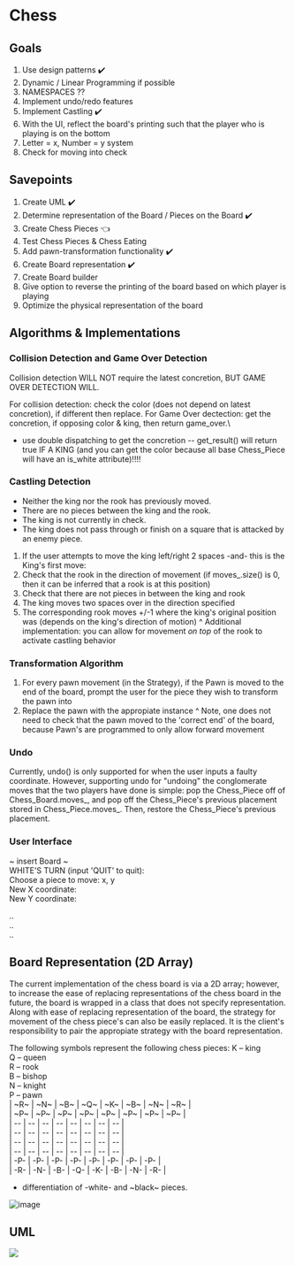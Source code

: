 # Chess

## Goals
1. Use design patterns ✔️
2. Dynamic / Linear Programming if possible
3. NAMESPACES ??
4. Implement undo/redo features 
5. Implement Castling ✔️
6. With the UI, reflect the board's printing such that the player who is playing is on the bottom
7. Letter = x, Number = y system
8. Check for moving into check

## Savepoints
1. Create UML ✔️
2. Determine representation of the Board / Pieces on the Board ✔️
3. Create Chess Pieces  👈
4. Test Chess Pieces & Chess Eating 
5. Add pawn-transformation functionality ✔️
7. Create Board representation ✔️
8. Create Board builder
9. Give option to reverse the printing of the board based on which player is playing
10. Optimize the physical representation of the board

## Algorithms & Implementations
### Collision Detection and Game Over Detection
Collision detection WILL NOT require the latest concretion, BUT GAME OVER DETECTION WILL.

For collision detection: check the color (does not depend on latest concretion), if different then replace. 
For Game Over dectection: get the concretion, if opposing color & king, then return game_over.\
- use double dispatching to get the concretion -- get_result() will return true IF A KING (and you can get the color because all base Chess_Piece will have an is_white attribute)!!!!

### Castling Detection
- Neither the king nor the rook has previously moved.
- There are no pieces between the king and the rook.
- The king is not currently in check.
- The king does not pass through or finish on a square that is attacked by an enemy piece.
1. If the user attempts to move the king left/right 2 spaces -and- this is the King's first move:
2. Check that the rook in the direction of movement (if moves_.size() is 0, then it can be inferred that a rook is at this position)
3. Check that there are not pieces in between the king and rook
4. The king moves two spaces over in the direction specified
5. The corresponding rook moves +/-1 where the king's original position was (depends on the king's direction of motion)
^ Additional implementation: you can allow for movement *on top* of the rook to activate castling behavior


### Transformation Algorithm
1. For every pawn movement (in the Strategy), if the Pawn is moved to the end of the board, prompt the user for the piece they wish to transform the pawn into
2. Replace the pawn with the appropiate instance
^ Note, one does not need to check that the pawn moved to the 'correct end' of the board, because Pawn's are programmed to only allow forward movement


### Undo
Currently, undo() is only supported for when the user inputs a faulty coordinate. However, supporting undo for "undoing" the conglomerate moves that the two players have done is simple: pop the Chess_Piece off of Chess_Board.moves_, and pop off the Chess_Piece's previous placement stored in Chess_Piece.moves_. Then, restore the Chess_Piece's previous placement.



### User Interface
~ insert Board ~ <br>
WHITE'S TURN (input 'QUIT' to quit): <br>
Choose a piece to move: x, y <br>
New X coordinate: <br>
New Y coordinate: <br>

.. <br>
.. <br>
.. <br>



## Board Representation (2D Array)
The current implementation of the chess board is via a 2D array; however, to increase the ease of replacing representations of the chess board in the future, the board is wrapped in a class that does not specify representation. Along with ease of replacing representation of the board, the strategy for movement of the chess piece's can also be easily replaced. It is the client's responsibility to pair the appropiate strategy with the board representation.

The following symbols represent the following chess pieces:
K – king <br>
Q – queen <br>
R – rook <br>
B – bishop <br>
N – knight <br>
P – pawn <br>
| ~R~ | ~N~ | ~B~ | ~Q~ | ~K~ | ~B~ | ~N~ | ~R~ | <br>
| ~P~ | ~P~ | ~P~ | ~P~ | ~P~ | ~P~ | ~P~ | ~P~ | <br>
|  -- |  -- |  -- |  -- |  -- |  -- |  -- |  -- | <br>
|  -- |  -- |  -- |  -- |  -- |  -- |  -- |  -- | <br>
|  -- |  -- |  -- |  -- |  -- |  -- |  -- |  -- | <br>
|  -- |  -- |  -- |  -- |  -- |  -- |  -- |  -- | <br>
| -P- | -P- | -P- | -P- | -P- | -P- | -P- | -P- | <br>
| -R- | -N- | -B- | -Q- | -K- | -B- | -N- | -R- | <br>

* differentiation of -white- and ~black~ pieces.

![image](https://github.com/grapemoli/cmd_line_chess/assets/105399768/2df35ad8-08ec-4466-8c38-e2d488acf922)



## UML
[![](https://mermaid.ink/img/pako:eNrtW21v2zYQ_iucggZKbaPfBcNAXoBhKIp1SdEvdUHQEm0TkUWPpNx4afbbxxfJFkXKcmI121znQ2Lzjsfj3XPH40seg5gmOIiCOEWc3xA0Y2gBxhmQP2_egFucIkFoxudkyU3r9RxzDj8SHGMwGNDi-xVFLHEZ6GAAPtAVhp9RShItCt4JhgSerV3u4XfJ_hF9yxpI70k2GzcRPzGU8SllC1ghldyXjKE1rKgqVf8-snU3nF4xZoQ_cozbua4In9NlK9stpfetTO8zMpsLz5ThZ8KJoEyz_YoWGP6-wqxsNezmd5P1zQDGLopngTPR7JrNeMrjzQ41_bQ94VVO0gSz6jgWoeoYu4cCjceHEo7XCqTgBk9JRjQst0i9wnO0IpShFLwDUqM8Frn6ortgvhWhBAMtmP9SdNfYtxD1aAjq5wxwwSDDS4a5tJGecngRqVYNxy3fojQjLwwCI7AxbWMAmL4PkpeTvzAU1da1tzWmKWWSMqE0rbajWIuP5PRRfL-l9KpTC6VypfJ9V-XdGp_3zeBm7D54KNXrg3X58aJp4KX6HVlmPreY_65yWxT8gONc4HCicBJVw_a8QYkIrChJqjLyLKGhp32GBXzQDq0Z2pDWzSRtCkW2HWGIxhmK6ngjJVzAlbIuVPbnPq1QHOOlCFeRLwod_jMgyiTis5HF_1TGk0G9P_s8dolrkjmgrjU9H9FetTvE9sVrDqYxLE2iASz_7jF4EUx-79XCyi_hZwqwtph4Scz1Ct_X14JafKly5tiWEzWn8EDE-9eLLiS3Lkp6kCKAtHtq8aLpp_DoLjzumsNDlfT_n_AA-8WHmlTY3fKjbVQCVn-pAVaPdwJsV4D1AlVv_o4tketJdYjUDuTtkb-NK8qAMN9qEWEUOYXEq5Q45sTj2GLDzKrD4CjM9MPD48oMU4RHMWotPorJnQLkVQJEnfUdW3ioOXUYHIeL2yMytB_KwNBfamGhtTgFxasEhTnbPrawMLPqsvjvQOAeoVF4Y7PLMF_r-wyjyylAfnCAqGsKmkpdpJrgBgusFQbvgLrpAeqmR40T3296OhcYm_uax4bT-JIhbDyB93OsVGP18MRnDotJbU5bmXS93splqpZWNpXF29XSWD5vQJ3MQHkqbADV8pdz61a19cAMhhOonOTC0Olc80ML_Wf3wvbWT9_l3lpLBndjwrA5lxq8zODDCu7fjqwVSaYX38rw8hWoV9Up3C-d1xJxdVLeDOWJaTOcRVnK1CNCb3pCzEvY3jK5l3lvPfzKSmHs8sqlobLc-bN0rNl137BhHamOXu-umPzrA98lvPzUcll5BgSFhjck2TIXZSaXI24o3rThvkT4b8DyDGggQduqX75--WoVPulyjqBbkvXceYUVFRqeGdhAdSUU0HZNVkO42_PfwLkH5lZV1wXMz_cGMtiJZM8FcolasDegZf5VLgVbXCnY6ny1YbhMU_qNA2lLkJDpFDPpf4miGWVEzBccTBDHCZA9DXUDKtnV3ghwQKdAzDHQMzZgrcZV4zuXx1pBb8oquDLrqgSnt26yDN0ku7Zo78dGONRaJBg8z2N19MSqBIRLufrDMuy7EKgKlk4F_qmqik4lMlladDtnXYZ0KnKiq6SDRXpXDyeRdgHyBtGhL9W2cJ0gfoL4MyG-3fgyrLNn9ele7brBeixobXAtUg25O2gT1ahhFrafmrirv-muPHZAd-OfAwQYbxwgQIP4kBmoI42XdFdl0MSUbZH7nNibARsxMPCVsXYV2_PJ8Ka5E2SOAjLm-Qn8ROE1pSwhmVyyuHft7FnbOmGXwf6Txge51JVCy8q5tdPa02lHl5WpKTEszg3rPZz0nGKUNTE3nTjqV9UYXE7Uvi0WvNgbDodly2hkv8p2qDtf4G9H-C0TmE1RXD7KHg43LaOR60wf2SpjfGxNpXjQDxaYLRBJgijQjh8HclOxwOMgkh8TPEV5KsZB35Cq_xShOAqoSELOVkWfVM4JsXGgSNKeT3IIlAt6t87iIJqilON-kC-V-wpBm1acKPU_FP9_of48_QNDo6rL?type=png)](https://mermaid.live/edit#pako:eNrtW21v2zYQ_iucggZKbaPfBcNAXoBhKIp1SdEvdUHQEm0TkUWPpNx4afbbxxfJFkXKcmI121znQ2Lzjsfj3XPH40seg5gmOIiCOEWc3xA0Y2gBxhmQP2_egFucIkFoxudkyU3r9RxzDj8SHGMwGNDi-xVFLHEZ6GAAPtAVhp9RShItCt4JhgSerV3u4XfJ_hF9yxpI70k2GzcRPzGU8SllC1ghldyXjKE1rKgqVf8-snU3nF4xZoQ_cozbua4In9NlK9stpfetTO8zMpsLz5ThZ8KJoEyz_YoWGP6-wqxsNezmd5P1zQDGLopngTPR7JrNeMrjzQ41_bQ94VVO0gSz6jgWoeoYu4cCjceHEo7XCqTgBk9JRjQst0i9wnO0IpShFLwDUqM8Frn6ortgvhWhBAMtmP9SdNfYtxD1aAjq5wxwwSDDS4a5tJGecngRqVYNxy3fojQjLwwCI7AxbWMAmL4PkpeTvzAU1da1tzWmKWWSMqE0rbajWIuP5PRRfL-l9KpTC6VypfJ9V-XdGp_3zeBm7D54KNXrg3X58aJp4KX6HVlmPreY_65yWxT8gONc4HCicBJVw_a8QYkIrChJqjLyLKGhp32GBXzQDq0Z2pDWzSRtCkW2HWGIxhmK6ngjJVzAlbIuVPbnPq1QHOOlCFeRLwod_jMgyiTis5HF_1TGk0G9P_s8dolrkjmgrjU9H9FetTvE9sVrDqYxLE2iASz_7jF4EUx-79XCyi_hZwqwtph4Scz1Ct_X14JafKly5tiWEzWn8EDE-9eLLiS3Lkp6kCKAtHtq8aLpp_DoLjzumsNDlfT_n_AA-8WHmlTY3fKjbVQCVn-pAVaPdwJsV4D1AlVv_o4tketJdYjUDuTtkb-NK8qAMN9qEWEUOYXEq5Q45sTj2GLDzKrD4CjM9MPD48oMU4RHMWotPorJnQLkVQJEnfUdW3ioOXUYHIeL2yMytB_KwNBfamGhtTgFxasEhTnbPrawMLPqsvjvQOAeoVF4Y7PLMF_r-wyjyylAfnCAqGsKmkpdpJrgBgusFQbvgLrpAeqmR40T3296OhcYm_uax4bT-JIhbDyB93OsVGP18MRnDotJbU5bmXS93splqpZWNpXF29XSWD5vQJ3MQHkqbADV8pdz61a19cAMhhOonOTC0Olc80ML_Wf3wvbWT9_l3lpLBndjwrA5lxq8zODDCu7fjqwVSaYX38rw8hWoV9Up3C-d1xJxdVLeDOWJaTOcRVnK1CNCb3pCzEvY3jK5l3lvPfzKSmHs8sqlobLc-bN0rNl137BhHamOXu-umPzrA98lvPzUcll5BgSFhjck2TIXZSaXI24o3rThvkT4b8DyDGggQduqX75--WoVPulyjqBbkvXceYUVFRqeGdhAdSUU0HZNVkO42_PfwLkH5lZV1wXMz_cGMtiJZM8FcolasDegZf5VLgVbXCnY6ny1YbhMU_qNA2lLkJDpFDPpf4miGWVEzBccTBDHCZA9DXUDKtnV3ghwQKdAzDHQMzZgrcZV4zuXx1pBb8oquDLrqgSnt26yDN0ku7Zo78dGONRaJBg8z2N19MSqBIRLufrDMuy7EKgKlk4F_qmqik4lMlladDtnXYZ0KnKiq6SDRXpXDyeRdgHyBtGhL9W2cJ0gfoL4MyG-3fgyrLNn9ele7brBeixobXAtUg25O2gT1ahhFrafmrirv-muPHZAd-OfAwQYbxwgQIP4kBmoI42XdFdl0MSUbZH7nNibARsxMPCVsXYV2_PJ8Ka5E2SOAjLm-Qn8ROE1pSwhmVyyuHft7FnbOmGXwf6Txge51JVCy8q5tdPa02lHl5WpKTEszg3rPZz0nGKUNTE3nTjqV9UYXE7Uvi0WvNgbDodly2hkv8p2qDtf4G9H-C0TmE1RXD7KHg43LaOR60wf2SpjfGxNpXjQDxaYLRBJgijQjh8HclOxwOMgkh8TPEV5KsZB35Cq_xShOAqoSELOVkWfVM4JsXGgSNKeT3IIlAt6t87iIJqilON-kC-V-wpBm1acKPU_FP9_of48_QNDo6rL)
